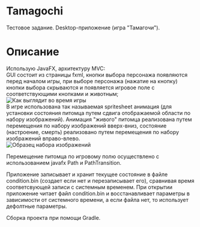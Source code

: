 # Tamagochi
Тестовое задание. Desktop-приложение (игра "Тамагочи").
# Описание
Использую JavaFX, архитектуру MVC:<br>
GUI состоит из страницы fxml, кнопки выбора персонажа появляются перед началом игры, при выборе персонажа (нажатие на кнопку) кнопки выбора скрываются и появляется игровое поле с соответствующими кнопками и животным;<br>
![Как выглядит во время игры](https://user-images.githubusercontent.com/61917893/81673487-64f28300-9454-11ea-93b0-2b43f201dc22.jpg)
<br>
В игре использована так называемая spritesheet анимация (для установки состояния питомца путем сдвига отображаемой области по набору изображений). Анимация "живого" питомца реализована путем перемещения по набору изображений вверх-вниз, состояние (настроение, смерть) реализовано путем перемещения по набору изображений вправо-влево.
<br>
![Образец набора изображений](https://user-images.githubusercontent.com/61917893/81674379-bc452300-9455-11ea-9436-fda469696ef8.jpg)
<p>Перемещение питомца по игровому полю осуществлено с использованием javafx Path и PathTransition.</p>
<p>Приложение записывает и хранит текущее состояние в файле condition.bin (создает если нет и перезаписывает его), сравнивая время соответсвующей записи с системным временем. При открытии приложение читает файл condition.bin и восстанавливает параметры в зависимости от системного времени, а если файла нет, то использует дефолтные параметры.</p>
Сборка проекта при помощи Gradle.

